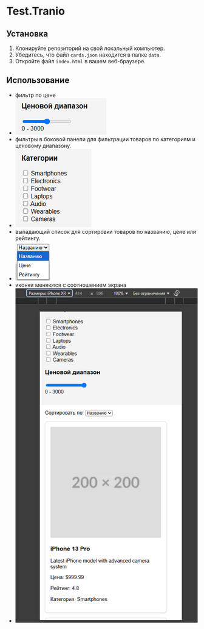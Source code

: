 # Test.Tranio 
## Установка
1. Клонируйте репозиторий на свой локальный компьютер.
2. Убедитесь, что файл `cards.json` находится в папке `data`.
3. Откройте файл `index.html` в вашем веб-браузере.
## Использование
- фильтр по цене
- ![alt text](image-1.png)
- фильтры в боковой панели для фильтрации товаров по категориям и ценовому диапазону.
- ![alt text](image.png)
- выпадающий список для сортировки товаров по названию, цене или рейтингу.
- ![alt text](image-2.png)
- иконки меняются с соотношением экрана
- ![alt text](image-3.png)